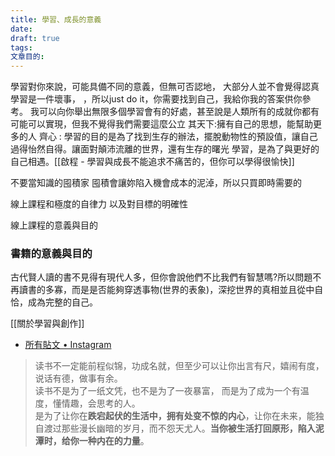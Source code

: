 ```yaml
---
title: 學習、成長的意義
date: 
draft: true
tags: 
文章目的:
---
```

學習對你來說，可能具備不同的意義，但無可否認地， 大部分人並不會覺得認真學習是一件壞事， ，所以just do it，你需要找到自己，我給你我的答案供你參考。
我可以向你舉出無限多個學習會有的好處，甚至說是人類所有的成就你都有可能可以實現，但我不覺得我們需要這麼公立
其天下:擁有自己的思想，能幫助更多的人
齊心 : 學習的目的是為了找到生存的辦法，擺脫動物性的預設值，讓自己過得怡然自得。讓面對顛沛流離的世界，還有生存的曙光
學習，是為了與更好的自己相遇。[[啟程 - 學習與成長不能追求不痛苦的，但你可以學得很愉快]]

不要當知識的囤積家
囤積會讓妳陷入機會成本的泥淖，所以只買即時需要的

線上課程和極度的自律力 以及對目標的明確性

線上課程的意義與目的


### 書籍的意義與目的
古代賢人讀的書不見得有現代人多，但你會說他們不比我們有智慧嗎?所以問題不再讀書的多寡，而是是否能夠穿透事物(世界的表象)，深挖世界的真相並且從中自恰，成為完整的自己。

[[關於學習與創作]]


- [所有貼文 • Instagram](https://www.instagram.com/p/C7Jk1xfylXm/)
> 读书不一定能前程似锦，功成名就，但至少可以让你出言有尺，嬉闹有度，  说话有德，做事有余。  
> 读书不是为了一纸文凭，也不是为了一夜暴富，  而是为了成为一个有温度，懂情趣，会思考的人。  
 >是为了让你在**跌宕起伏的生活中，拥有处变不惊的内心**，让你在未来，能独自渡过那些漫长幽暗的岁月，而不怨天尤人。**当你被生活打回原形，陷入泥潭时，给你一种内在的力量**。